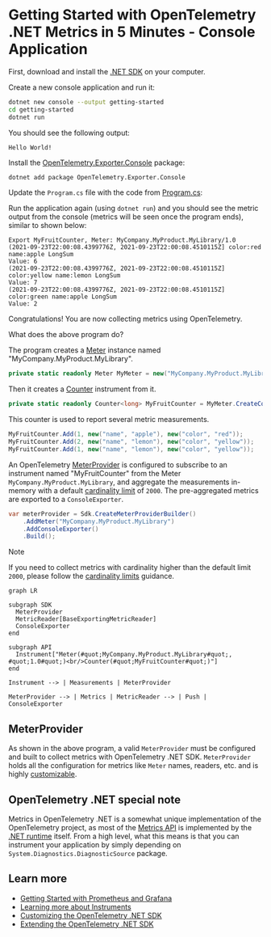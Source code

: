 # Getting Started with OpenTelemetry .NET Metrics in 5 Minutes - Console Application

First, download and install the [.NET
SDK](https://dotnet.microsoft.com/download) on your computer.

Create a new console application and run it:

```sh
dotnet new console --output getting-started
cd getting-started
dotnet run
```

You should see the following output:

```text
Hello World!
```

Install the
[OpenTelemetry.Exporter.Console](../../../src/OpenTelemetry.Exporter.Console/README.md)
package:

```sh
dotnet add package OpenTelemetry.Exporter.Console
```

Update the `Program.cs` file with the code from [Program.cs](./Program.cs):

Run the application again (using `dotnet run`) and you should see the metric
output from the console (metrics will be seen once the program ends),
similar to shown below:

```text
Export MyFruitCounter, Meter: MyCompany.MyProduct.MyLibrary/1.0
(2021-09-23T22:00:08.4399776Z, 2021-09-23T22:00:08.4510115Z] color:red name:apple LongSum
Value: 6
(2021-09-23T22:00:08.4399776Z, 2021-09-23T22:00:08.4510115Z] color:yellow name:lemon LongSum
Value: 7
(2021-09-23T22:00:08.4399776Z, 2021-09-23T22:00:08.4510115Z] color:green name:apple LongSum
Value: 2
```

Congratulations! You are now collecting metrics using OpenTelemetry.

What does the above program do?

The program creates a
[Meter](https://github.com/open-telemetry/opentelemetry-specification/blob/main/specification/metrics/api.md#meter)
instance named "MyCompany.MyProduct.MyLibrary".

```csharp
private static readonly Meter MyMeter = new("MyCompany.MyProduct.MyLibrary", "1.0");
```

Then it creates a
[Counter](https://github.com/open-telemetry/opentelemetry-specification/blob/main/specification/metrics/api.md#counter)
instrument from it.

```csharp
private static readonly Counter<long> MyFruitCounter = MyMeter.CreateCounter<long>("MyFruitCounter");
```

This counter is used to report several metric measurements.

```csharp
MyFruitCounter.Add(1, new("name", "apple"), new("color", "red"));
MyFruitCounter.Add(2, new("name", "lemon"), new("color", "yellow"));
MyFruitCounter.Add(1, new("name", "lemon"), new("color", "yellow"));
```

An OpenTelemetry [MeterProvider](#meterprovider) is configured to subscribe to
an instrument named "MyFruitCounter" from the Meter
`MyCompany.MyProduct.MyLibrary`, and aggregate the measurements in-memory with a
default [cardinality limit](../README.md#cardinality-limits) of `2000`. The
pre-aggregated metrics are exported to a `ConsoleExporter`.

```csharp
var meterProvider = Sdk.CreateMeterProviderBuilder()
    .AddMeter("MyCompany.MyProduct.MyLibrary")
    .AddConsoleExporter()
    .Build();
```

> [!NOTE]
> If you need to collect metrics with cardinality higher than the default limit
  `2000`, please follow the [cardinality limits](../README.md#cardinality-limits)
  guidance.

```mermaid
graph LR

subgraph SDK
  MeterProvider
  MetricReader[BaseExportingMetricReader]
  ConsoleExporter
end

subgraph API
  Instrument["Meter(#quot;MyCompany.MyProduct.MyLibrary#quot;, #quot;1.0#quot;)<br/>Counter(#quot;MyFruitCounter#quot;)"]
end

Instrument --> | Measurements | MeterProvider

MeterProvider --> | Metrics | MetricReader --> | Push | ConsoleExporter
```

## MeterProvider

As shown in the above program, a valid `MeterProvider` must be configured and
built to collect metrics with OpenTelemetry .NET SDK. `MeterProvider` holds all
the configuration for metrics like `Meter` names, readers, etc. and is highly
[customizable](../customizing-the-sdk/README.md#meterprovider-configuration).

## OpenTelemetry .NET special note

Metrics in OpenTelemetry .NET is a somewhat unique implementation of the
OpenTelemetry project, as most of the
[Metrics API](https://github.com/open-telemetry/opentelemetry-specification/blob/main/specification/metrics/api.md)
is implemented by the [.NET
runtime](https://github.com/dotnet/runtime) itself. From a high level, what this
means is that you can instrument your application by simply depending on
`System.Diagnostics.DiagnosticSource` package.

## Learn more

* [Getting Started with Prometheus and
  Grafana](../getting-started-prometheus-grafana/README.md)
* [Learning more about Instruments](../learning-more-instruments/README.md)
* [Customizing the OpenTelemetry .NET SDK](../customizing-the-sdk/README.md)
* [Extending the OpenTelemetry .NET SDK](../extending-the-sdk/README.md)
